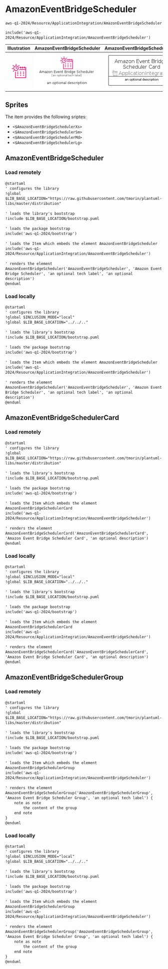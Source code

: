 # AmazonEventBridgeScheduler


```text
aws-q1-2024/Resource/ApplicationIntegration/AmazonEventBridgeScheduler
```

```text
include('aws-q1-2024/Resource/ApplicationIntegration/AmazonEventBridgeScheduler')
```



| Illustration | AmazonEventBridgeScheduler | AmazonEventBridgeSchedulerCard | AmazonEventBridgeSchedulerGroup |
| :---: | :---: | :---: | :---: |
| ![illustration for Illustration](../../../aws-q1-2024/Resource/ApplicationIntegration/AmazonEventBridgeScheduler.png) | ![illustration for AmazonEventBridgeScheduler](../../../aws-q1-2024/Resource/ApplicationIntegration/AmazonEventBridgeScheduler.Local.png) | ![illustration for AmazonEventBridgeSchedulerCard](../../../aws-q1-2024/Resource/ApplicationIntegration/AmazonEventBridgeSchedulerCard.Local.png) | ![illustration for AmazonEventBridgeSchedulerGroup](../../../aws-q1-2024/Resource/ApplicationIntegration/AmazonEventBridgeSchedulerGroup.Local.png) |



## Sprites
The item provides the following sriptes:

- `<$AmazonEventBridgeSchedulerXs>`
- `<$AmazonEventBridgeSchedulerSm>`
- `<$AmazonEventBridgeSchedulerMd>`
- `<$AmazonEventBridgeSchedulerLg>`





## AmazonEventBridgeScheduler

### Load remotely
```plantuml
@startuml
' configures the library
!global $LIB_BASE_LOCATION="https://raw.githubusercontent.com/tmorin/plantuml-libs/master/distribution"

' loads the library's bootstrap
!include $LIB_BASE_LOCATION/bootstrap.puml

' loads the package bootstrap
include('aws-q1-2024/bootstrap')

' loads the Item which embeds the element AmazonEventBridgeScheduler
include('aws-q1-2024/Resource/ApplicationIntegration/AmazonEventBridgeScheduler')

' renders the element
AmazonEventBridgeScheduler('AmazonEventBridgeScheduler', 'Amazon Event Bridge Scheduler', 'an optional tech label', 'an optional description')
@enduml
```

### Load locally
```plantuml
@startuml
' configures the library
!global $INCLUSION_MODE="local"
!global $LIB_BASE_LOCATION="../../.."

' loads the library's bootstrap
!include $LIB_BASE_LOCATION/bootstrap.puml

' loads the package bootstrap
include('aws-q1-2024/bootstrap')

' loads the Item which embeds the element AmazonEventBridgeScheduler
include('aws-q1-2024/Resource/ApplicationIntegration/AmazonEventBridgeScheduler')

' renders the element
AmazonEventBridgeScheduler('AmazonEventBridgeScheduler', 'Amazon Event Bridge Scheduler', 'an optional tech label', 'an optional description')
@enduml
```

## AmazonEventBridgeSchedulerCard

### Load remotely
```plantuml
@startuml
' configures the library
!global $LIB_BASE_LOCATION="https://raw.githubusercontent.com/tmorin/plantuml-libs/master/distribution"

' loads the library's bootstrap
!include $LIB_BASE_LOCATION/bootstrap.puml

' loads the package bootstrap
include('aws-q1-2024/bootstrap')

' loads the Item which embeds the element AmazonEventBridgeSchedulerCard
include('aws-q1-2024/Resource/ApplicationIntegration/AmazonEventBridgeScheduler')

' renders the element
AmazonEventBridgeSchedulerCard('AmazonEventBridgeSchedulerCard', 'Amazon Event Bridge Scheduler Card', 'an optional description')
@enduml
```

### Load locally
```plantuml
@startuml
' configures the library
!global $INCLUSION_MODE="local"
!global $LIB_BASE_LOCATION="../../.."

' loads the library's bootstrap
!include $LIB_BASE_LOCATION/bootstrap.puml

' loads the package bootstrap
include('aws-q1-2024/bootstrap')

' loads the Item which embeds the element AmazonEventBridgeSchedulerCard
include('aws-q1-2024/Resource/ApplicationIntegration/AmazonEventBridgeScheduler')

' renders the element
AmazonEventBridgeSchedulerCard('AmazonEventBridgeSchedulerCard', 'Amazon Event Bridge Scheduler Card', 'an optional description')
@enduml
```

## AmazonEventBridgeSchedulerGroup

### Load remotely
```plantuml
@startuml
' configures the library
!global $LIB_BASE_LOCATION="https://raw.githubusercontent.com/tmorin/plantuml-libs/master/distribution"

' loads the library's bootstrap
!include $LIB_BASE_LOCATION/bootstrap.puml

' loads the package bootstrap
include('aws-q1-2024/bootstrap')

' loads the Item which embeds the element AmazonEventBridgeSchedulerGroup
include('aws-q1-2024/Resource/ApplicationIntegration/AmazonEventBridgeScheduler')

' renders the element
AmazonEventBridgeSchedulerGroup('AmazonEventBridgeSchedulerGroup', 'Amazon Event Bridge Scheduler Group', 'an optional tech label') {
    note as note
        the content of the group
    end note
}
@enduml
```

### Load locally
```plantuml
@startuml
' configures the library
!global $INCLUSION_MODE="local"
!global $LIB_BASE_LOCATION="../../.."

' loads the library's bootstrap
!include $LIB_BASE_LOCATION/bootstrap.puml

' loads the package bootstrap
include('aws-q1-2024/bootstrap')

' loads the Item which embeds the element AmazonEventBridgeSchedulerGroup
include('aws-q1-2024/Resource/ApplicationIntegration/AmazonEventBridgeScheduler')

' renders the element
AmazonEventBridgeSchedulerGroup('AmazonEventBridgeSchedulerGroup', 'Amazon Event Bridge Scheduler Group', 'an optional tech label') {
    note as note
        the content of the group
    end note
}
@enduml
```

